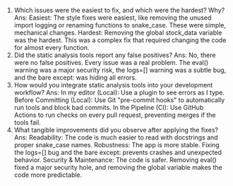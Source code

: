 1. Which issues were the easiest to fix, and which were the hardest? Why?
Ans: Easiest: The style fixes were easiest, like removing the unused import logging or renaming functions to snake_case. These were simple, mechanical changes.
Hardest: Removing the global stock_data variable was the hardest. This was a complex fix that required changing the code for almost every function.
2. Did the static analysis tools report any false positives?
Ans: No, there were no false positives. Every issue was a real problem. The eval() warning was a major security risk, the logs=[] warning was a subtle bug, and the bare except: was hiding all errors.
3. How would you integrate static analysis tools into your development workflow?
Ans: In my editor (Local): Use a plugin to see errors as I type.
Before Committing (Local): Use Git "pre-commit hooks" to automatically run tools and block bad commits.
In the Pipeline (CI): Use GitHub Actions to run checks on every pull request, preventing merges if the tools fail.
4. What tangible improvements did you observe after applying the fixes?
Ans: Readability: The code is much easier to read with docstrings and proper snake_case names.
Robustness: The app is more stable. Fixing the logs=[] bug and the bare except: prevents crashes and unexpected behavior.
Security & Maintenance: The code is safer. Removing eval() fixed a major security hole, and removing the global variable makes the code more predictable.
